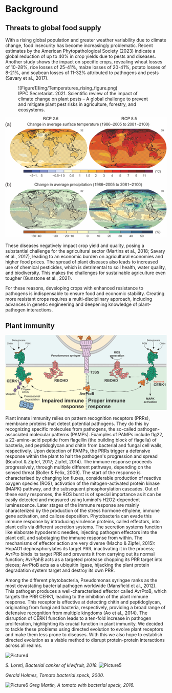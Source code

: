 # Background


## Threats to global food supply
With a rising global population and greater weather variability due to climate change, food insecurity has become increasingly problematic. Recent estimates by the American Phytopathological Society (2023) indicate a global reduction of up to 40% in crop yields due to pests and diseases. Another study shows the impact on specific crops, revealing wheat losses of 10-28%, rice losses of 25-41%, maize losses of 20-41%, potato losses of 8-21%, and soybean losses of 11-32% attributed to pathogens and pests (Savary et al., 2017).

<figure markdown>
![Figure1](img/Temperatures_rising_figure.png)
<figcaption>IPPC Secretariat. 2021. Scientific review of the impact of climate change on plant pests – A global challenge to prevent and mitigate plant pest risks in agriculture, forestry, and ecosystems.</figcaption>
</figure>

![Figure1](img/Temperatures_rising_figure.png)

These diseases negatively impact crop yield and quality, posing a substantial challenge for the agricultural sector (Martins et al., 2018; Savary et al., 2017), leading to an economic burden on agricultural economies and higher food prices.
The spread of plant diseases also leads to increased use of chemical pesticides, which is detrimental to soil health, water quality, and biodiversity. This makes the challenges for sustainable agriculture even tougher (Gunstone et al., 2021). 

For these reasons, developing crops with enhanced resistance to pathogens is indispensable to ensure food and economic stability. Creating more resistant crops requires a multi-disciplinary approach, including advances in genetic engineering and deepening knowledge of plant-pathogen interactions. 


## Plant immunity
![Figure2](docs/img/Fig_1_A_1.png)

Plant innate immunity relies on pattern recognition receptors (PRRs), membrane proteins that detect potential pathogens. They do this by recognizing specific molecules from pathogens, the so-called pathogen-associated molecular patterns (PAMPs). Examples of PAMPs include flg22, a 22-amino-acid peptide from flagellin (the building block of flagella) of bacteria, and peptidoglycan and chitin from bacterial and fungal cell walls, respectively.
Upon detection of PAMPs, the PRRs trigger a defensive response within the plant to halt the pathogen's progression and spread (Boutrot & Zipfel, 2017; Zipfel, 2014). The immune response proceeds progressively, through multiple different pathways, depending on the sensed threat (Boller & Felix, 2009). The start of the response is characterised by changing ion fluxes, considerable production of reactive oxygen species (ROS), activation of the mitogen-activated protein kinase (MAPK) pathway, and the subsequent phosphorylation cascades. Out of these early responses, the ROS burst is of special importance as it can be easily detected and measured using luminol’s H2O2-dependent luminescence. Later stages of the immune response are mainly characterized by the production of the stress hormone ethylene, immune gene activation, and callose deposition.
Phytobacteria can evade this immune response by introducing virulence proteins, called effectors, into plant cells via different secretion systems. The secretion systems function like elaborate hypodermic needles, injecting pathogen effectors into the plant cell, and sabotaging the immune response from within. The mechanisms of effector action are very diverse (Macho & Zipfel, 2015): HopAO1 dephosphorylates its target PRR, inactivating it in the process;  AvrPto binds its target PRR and prevents it from carrying out its normal function; AvrPphB acts as a targeted protease chopping its PRR target into pieces; AvrPtoB acts as a ubiquitin ligase, hijacking the plant protein degradation system target and destroy its own PRR.

Among the different phytobacteria, Pseudomonas syringae ranks as the most devastating bacterial pathogen worldwide (Mansfield et al., 2012). This pathogen produces a well-characterised effector called AvrPtoB, which targets the PRR CERK1, leading to the inhibition of the plant immune response. This receptor is effective at detecting chitin and peptidoglycan, originating from fungi and bacteria, respectively, providing a broad range of defensive recognition from multiple kingdoms (Ao et al., 2014). The disruption of CERK1 function leads to a ten-fold increase in pathogen proliferation, highlighting its crucial function in plant immunity. 
We decided to tackle these problems using directed evolution to evolve plant receptors and make them  less prone to diseases. With this we also hope to establish directed evolution as a viable method to disrupt protein-protein interactions across all realms.

![Picture4](https://github.com/idec-teams/2023_Evolution_Suisse/assets/114056080/bee7d26b-3e77-4d95-9161-d289a5964811)

*S. Loreti, Bacterial canker of kiwifruit, 2018.*
![Picture5](https://github.com/idec-teams/2023_Evolution_Suisse/assets/114056080/c25c3267-5ef4-4926-8d28-b74485deda13)

*Gerald Holmes, Tomato bacterial speck, 2000.*

![Picture6](https://github.com/idec-teams/2023_Evolution_Suisse/assets/114056080/37188856-4bd6-46dc-a219-6b09abd853cb)
*Greg Martin, A tomato with bacterial speck, 2016.*









